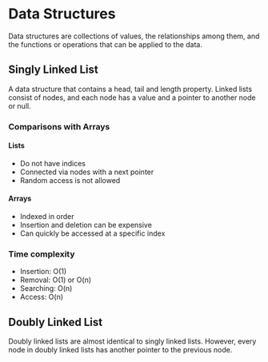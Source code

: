 # Data Structures
Data structures are collections of values, the relationships among them, and the functions or operations that can be applied to the data.

## Singly Linked List
A data structure that contains a head, tail and length property. Linked lists consist of nodes, and each node has a value and a pointer to another node or null.

### Comparisons with Arrays
#### Lists
- Do not have indices
- Connected via nodes with a next pointer
- Random access is not allowed

#### Arrays
- Indexed in order
- Insertion and deletion can be expensive
- Can quickly be accessed at a specific index

### Time complexity
- Insertion: O(1)
- Removal: O(1) or O(n)
- Searching: O(n)
- Access: O(n)

## Doubly Linked List
Doubly linked lists are almost identical to singly linked lists. However, every node in doubly linked lists has another pointer to the previous node. 